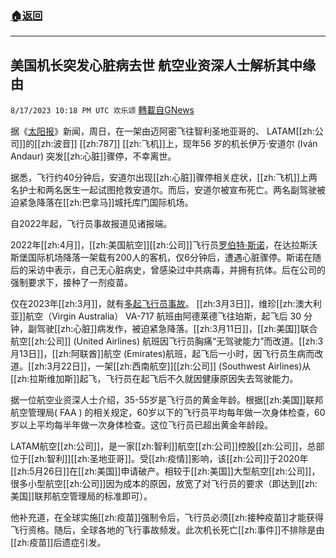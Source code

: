 ###  [:house:返回](README.md)
---


## 美国机长突发心脏病去世 航空业资深人士解析其中缘由
`8/17/2023 10:18 PM UTC 欢乐颂` [轉載自GNews](https://gnews.org/articles/1564650)



据《[太阳报](https://www.the-sun.com/news/8854881/pilot-ivan-andaur-dies-toilet-flying-boeing/)》新闻，周日，在一架由迈阿密飞往智利圣地亚哥的、 LATAM[[zh:公司]]的[[zh:波音]] [[zh:787]] [[zh:飞机]]上，现年56 岁的机长伊万·安道尔 (Iván Andaur) 突发[[zh:心脏]]骤停，不幸离世。

据悉，飞行约40分钟后，安道尔出现[[zh:心脏]]骤停相关症状，[[zh:飞机]]上两名护士和两名医生一起试图抢救安道尔。而后，安道尔被宣布死亡。两名副驾驶被迫紧急降落在[[zh:巴拿马]]城托库门国际机场。

自2022年起，飞行员事故报道见诸报端。

2022年[[zh:4月]]，[[zh:美国航空]][[zh:公司]]飞行员[罗伯特·斯诺](https://gnews.org/m/206129)，在达拉斯沃斯堡国际机场降落一架载有200人的客机，仅6分钟后，遭遇心脏骤停。斯诺在随后的采访中表示，自己无心脏病史，曾感染过中共病毒，并拥有抗体。后在公司的强制要求下，接种了一剂疫苗。

仅在2023年[[zh:3月]]，就有[多起飞行员事故](https://gettr.com/post/p2ce54p18ce)。 [[zh:3月3日]]，维珍[[zh:澳大利亚]]航空（Virgin Australia） VA-717 航班由阿德莱德飞往珀斯，起飞后 30 分钟，副驾驶[[zh:心脏]]病发作，被迫紧急降落。[[zh:3月11日]]，[[zh:美国]]联合航空[[zh:公司]] (United Airlines) 航班因飞行员胸痛“无驾驶能力”而改道。[[zh:3月13日]]，[[zh:阿联酋]]航空 (Emirates)航班，起飞后一小时，因飞行员生病而改道。[[zh:3月22日]]，一架[[zh:西南航空]][[zh:公司]] (Southwest Airlines)从[[zh:拉斯维加斯]]起飞，飞行员在起飞后不久就因健康原因失去驾驶能力。

据一位航空业资深人士介绍，35-55岁是飞行员的黄金年龄。根据[[zh:美国]]联邦航空管理局( FAA ) 的相关规定，60岁以下的飞行员平均每年做一次身体检查，60岁以上平均每半年做一次身体检查。这位飞行员已超出黄金年龄段。

LATAM航空[[zh:公司]]，是一家[[zh:智利]]航空[[zh:公司]]控股[[zh:公司]]，总部位于[[zh:智利]][[zh:圣地亚哥]]。受[[zh:疫情]]影响，该[[zh:公司]]于2020年[[zh:5月26日]]在[[zh:美国]]申请破产。相较于[[zh:美国]]大型航空[[zh:公司]]，很多小型航空[[zh:公司]]因为成本的原因，放宽了对飞行员的要求（即达到[[zh:美国]]联邦航空管理局的标准即可）。

他补充道，在全球实施[[zh:疫苗]]强制令后，飞行员必须[[zh:接种疫苗]]才能获得飞行资格。随后，全球各地的飞行事故频发。此次机长死亡[[zh:事件]]不排除是由[[zh:疫苗]]后遗症引发。
